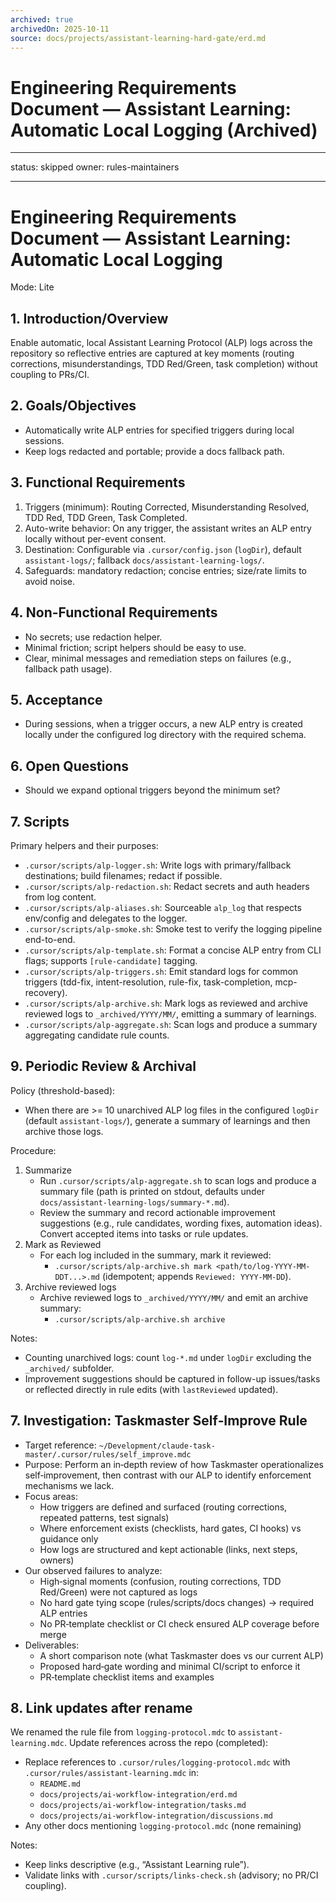 ```yaml
---
archived: true
archivedOn: 2025-10-11
source: docs/projects/assistant-learning-hard-gate/erd.md
---
```


# Engineering Requirements Document — Assistant Learning: Automatic Local Logging (Archived)

---

status: skipped
owner: rules-maintainers

---

# Engineering Requirements Document — Assistant Learning: Automatic Local Logging

Mode: Lite

## 1. Introduction/Overview

Enable automatic, local Assistant Learning Protocol (ALP) logs across the repository so reflective entries are captured at key moments (routing corrections, misunderstandings, TDD Red/Green, task completion) without coupling to PRs/CI.

## 2. Goals/Objectives

- Automatically write ALP entries for specified triggers during local sessions.
- Keep logs redacted and portable; provide a docs fallback path.

## 3. Functional Requirements

1. Triggers (minimum): Routing Corrected, Misunderstanding Resolved, TDD Red, TDD Green, Task Completed.
2. Auto-write behavior: On any trigger, the assistant writes an ALP entry locally without per-event consent.
3. Destination: Configurable via `.cursor/config.json` (`logDir`), default `assistant-logs/`; fallback `docs/assistant-learning-logs/`.
4. Safeguards: mandatory redaction; concise entries; size/rate limits to avoid noise.

## 4. Non-Functional Requirements

- No secrets; use redaction helper.
- Minimal friction; script helpers should be easy to use.
- Clear, minimal messages and remediation steps on failures (e.g., fallback path usage).

## 5. Acceptance

- During sessions, when a trigger occurs, a new ALP entry is created locally under the configured log directory with the required schema.

## 6. Open Questions

- Should we expand optional triggers beyond the minimum set?

## 7. Scripts

Primary helpers and their purposes:

- `.cursor/scripts/alp-logger.sh`: Write logs with primary/fallback destinations; build filenames; redact if possible.
- `.cursor/scripts/alp-redaction.sh`: Redact secrets and auth headers from log content.
- `.cursor/scripts/alp-aliases.sh`: Sourceable `alp_log` that respects env/config and delegates to the logger.
- `.cursor/scripts/alp-smoke.sh`: Smoke test to verify the logging pipeline end-to-end.
- `.cursor/scripts/alp-template.sh`: Format a concise ALP entry from CLI flags; supports `[rule-candidate]` tagging.
- `.cursor/scripts/alp-triggers.sh`: Emit standard logs for common triggers (tdd-fix, intent-resolution, rule-fix, task-completion, mcp-recovery).
- `.cursor/scripts/alp-archive.sh`: Mark logs as reviewed and archive reviewed logs to `_archived/YYYY/MM/`, emitting a summary of learnings.
- `.cursor/scripts/alp-aggregate.sh`: Scan logs and produce a summary aggregating candidate rule counts.

## 9. Periodic Review & Archival

Policy (threshold-based):

- When there are >= 10 unarchived ALP log files in the configured `logDir` (default `assistant-logs/`), generate a summary of learnings and then archive those logs.

Procedure:

1. Summarize
   - Run `.cursor/scripts/alp-aggregate.sh` to scan logs and produce a summary file (path is printed on stdout, defaults under `docs/assistant-learning-logs/summary-*.md`).
   - Review the summary and record actionable improvement suggestions (e.g., rule candidates, wording fixes, automation ideas). Convert accepted items into tasks or rule updates.
2. Mark as Reviewed
   - For each log included in the summary, mark it reviewed:
     - `.cursor/scripts/alp-archive.sh mark <path/to/log-YYYY-MM-DDT...>.md` (idempotent; appends `Reviewed: YYYY-MM-DD`).
3. Archive reviewed logs
   - Archive reviewed logs to `_archived/YYYY/MM/` and emit an archive summary:
     - `.cursor/scripts/alp-archive.sh archive`

Notes:

- Counting unarchived logs: count `log-*.md` under `logDir` excluding the `_archived/` subfolder.
- Improvement suggestions should be captured in follow-up issues/tasks or reflected directly in rule edits (with `lastReviewed` updated).

## 7. Investigation: Taskmaster Self‑Improve Rule

- Target reference: `~/Development/claude-task-master/.cursor/rules/self_improve.mdc`
- Purpose: Perform an in‑depth review of how Taskmaster operationalizes self‑improvement, then contrast with our ALP to identify enforcement mechanisms we lack.
- Focus areas:
  - How triggers are defined and surfaced (routing corrections, repeated patterns, test signals)
  - Where enforcement exists (checklists, hard gates, CI hooks) vs guidance only
  - How logs are structured and kept actionable (links, next steps, owners)
- Our observed failures to analyze:
  - High‑signal moments (confusion, routing corrections, TDD Red/Green) were not captured as logs
  - No hard gate tying scope (rules/scripts/docs changes) → required ALP entries
  - No PR‑template checklist or CI check ensured ALP coverage before merge
- Deliverables:
  - A short comparison note (what Taskmaster does vs our current ALP)
  - Proposed hard‑gate wording and minimal CI/script to enforce it
  - PR‑template checklist items and examples

## 8. Link updates after rename

We renamed the rule file from `logging-protocol.mdc` to `assistant-learning.mdc`. Update references across the repo (completed):

- Replace references to `.cursor/rules/logging-protocol.mdc` with `.cursor/rules/assistant-learning.mdc` in:
  - `README.md`
  - `docs/projects/ai-workflow-integration/erd.md`
  - `docs/projects/ai-workflow-integration/tasks.md`
  - `docs/projects/ai-workflow-integration/discussions.md`
- Any other docs mentioning `logging-protocol.mdc` (none remaining)

Notes:

- Keep links descriptive (e.g., “Assistant Learning rule”).
- Validate links with `.cursor/scripts/links-check.sh` (advisory; no PR/CI coupling).
